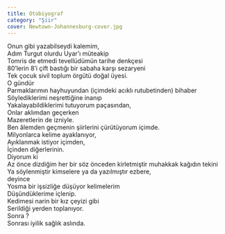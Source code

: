 ```yaml
---
title: Otobiyograf
category: "Şiir"
cover: Newtown-Johannesburg-cover.jpg
---
```


Onun gibi yazabilseydi kalemim,<br/>
Adım Turgut olurdu Uyar’ı müteakip<br/>
Tomris de etmedi tevellüdümün tarihe denkçesi<br/>
80’lerin 8’i çift bastığı bir sabaha karşı sezaryeni<br/>
Tek çocuk sivil toplum örgütü doğal üyesi.<br/>
O gündür<br/>
Parmaklarımın hayhuyundan (içimdeki acıklı rutubetinden) bihaber<br/>
Söylediklerimi neşrettiğine inanıp<br/>
Yakalayabildiklerimi tutuyorum paçasından,<br/>
Onlar aklımdan geçerken<br/>
Mazeretlerin de izniyle.<br/>
Ben âlemden geçmenin şiirlerini çürütüyorum içimde.<br/>
Milyonlarca kelime ayaklanıyor,<br/>
Ayıklanmak istiyor içimden, <br/>
İçinden diğerlerinin.<br/>
Diyorum ki<br/>
Az önce dizdiğim her bir söz önceden kirletmiştir muhakkak kağıdın tekini<br/>
Ya söylenmiştir kimselere ya da yazılmıştır ezbere,<br/>
deyince<br/>
Yosma bir işsizliğe düşüyor kelimelerim<br/>
Düşündüklerime içlenip.<br/>
Kedimesi narin bir kız çeyizi gibi<br/>
Serildiği yerden toplanıyor.<br/>
Sonra ?<br/>
Sonrası iyilik sağlık aslında.<br/>
